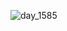  

![day_1585](https://user-images.githubusercontent.com/80121274/194706307-8cc2e493-04dd-41a0-8d44-f19dd2f6f1fa.png)
